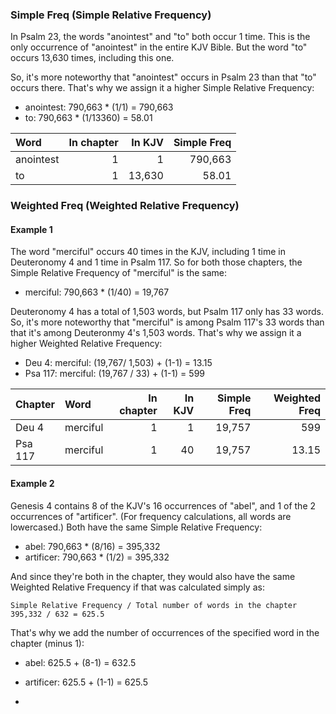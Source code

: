 ### Simple Freq (Simple Relative Frequency)

In Psalm 23, the words "anointest" and "to" both occur 1 time. This is the only occurrence of "anointest" in the entire KJV Bible. But the word "to" occurs 13,630 times, including this one.

So, it's more noteworthy that "anointest" occurs in Psalm 23 than that "to" occurs there. That's why we assign it a higher Simple Relative Frequency:

- anointest: 790,663 * (1/1)     = 790,663
- to:        790,663 * (1/13360) = 58.01

| Word	    | In chapter |	In KJV | Simple Freq |
|:----------|-----------:|--------:|------------:|
| anointest |          1 |       1 |     790,663 |
| to	    |          1 | 	13,630 |	   58.01 |

### Weighted Freq (Weighted Relative Frequency)

#### Example 1

The word "merciful" occurs 40 times in the KJV, including 1 time in Deuteronomy 4 and 1 time in Psalm 117. So for both those chapters, the Simple Relative Frequency of "merciful" is the same:

- merciful: 790,663 * (1/40) = 19,767

Deuteronomy 4 has a total of 1,503 words, but Psalm 117 only has 33 words. So, it's more noteworthy that "merciful" is among Psalm 117's 33 words than that it's among Deuteronmy 4's 1,503 words. That's why we assign it a higher Weighted Relative Frequency:

- Deu 4:   merciful: (19,767/ 1,503) + (1-1) = 13.15
- Psa 117: merciful: (19,767 /   33) + (1-1) = 599

| Chapter | Word      | In chapter |  In KJV | Simple Freq | Weighted Freq |
|:------- |:----------|-----------:|--------:|------------:|--------------:|
| Deu 4   | merciful  |          1 |       1 |      19,757 |           599 |
| Psa 117 | merciful  |          1 |      40 |      19,757 |         13.15 |

#### Example 2

Genesis 4 contains 8 of the KJV's 16 occurrences of "abel", and 1 of the 2 occurrences of "artificer". (For frequency calculations, all words are lowercased.) Both have the same Simple Relative Frequency:

- abel: 790,663 * (8/16) = 395,332
- artificer: 790,663 * (1/2) = 395,332

And since they're both in the chapter, they would also have the same Weighted Relative Frequency if that was calculated simply as:

    Simple Relative Frequency / Total number of words in the chapter
    395,332 / 632 = 625.5

That's why we add the number of occurrences of the specified word in the chapter (minus 1):

- abel: 625.5 + (8-1) = 632.5
- artificer: 625.5 + (1-1) = 625.5


- 